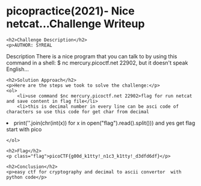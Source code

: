 <!DOCTYPE html>
<html>
<head>
    <title>
picopractice(2021)- Nice netcat...Challenge Writeup
</title>
</head>
<body>
    <h1>picopractice(2021)- Nice netcat...Challenge Writeup</h1>

    <h2>Challenge Description</h2>
    <p>AUTHOR: SYREAL

Description
There is a nice program that you can talk to by using this command in a shell: $ nc mercury.picoctf.net 22902, but it doesn't speak English...
</p>

    <h2>Solution Approach</h2>
    <p>Here are the steps we took to solve the challenge:</p>
    <ol>
        <li>use command $nc mercury.picoctf.net 22902>flag for run netcat and save content in flag file</li>
        <li>this is decimal number in every line can be asci code of characters so use this code for get char from decimal
  </li>
<li>print(''.join(chr(int(x)) for x in open("flag").read().split())) and yes get flag start with pico
</li>
      
    </ol>

    <h2>Flag</h2>
    <p class="flag">picoCTF{g00d_k1tty!_n1c3_k1tty!_d3dfd6df}</p>

    <h2>Conclusion</h2>
    <p>easy ctf for cryptography and decimal to ascii convertor  with  python code</p>
</body>
</html>

